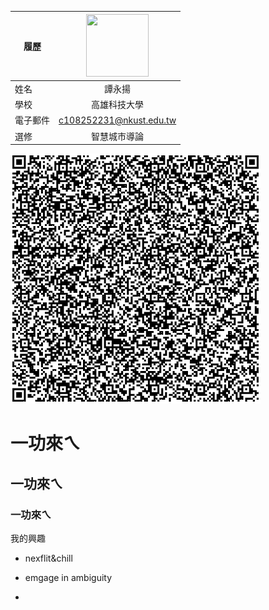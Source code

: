 |      履歷        |<img src="https://storage.qoo-img.com/cimg/note/2022/04/27/5f4f0becd4ae727466c1689248e94933.jpeg" width=100 height=100/>|
| ---------------- |:-----------------------------:|
| 姓名             | 譚永揚                  |
| 學校             | 高雄科技大學                  |
| 電子郵件         | c108252231@nkust.edu.tw          |
| 選修             | 智慧城市導論                  |


![這是一張圖片.](https://raw.githubusercontent.com/nickkktyy/nickkktyy/7953edd1c13fabb456372f754e715f6c3bb71fed/%E4%B8%8B%E8%BC%89.png)

# 一功來ㄟ
## 一功來ㄟ
###  一功來ㄟ

我的興趣
- nexflit&chill
 - emgage in ambiguity

 - 
